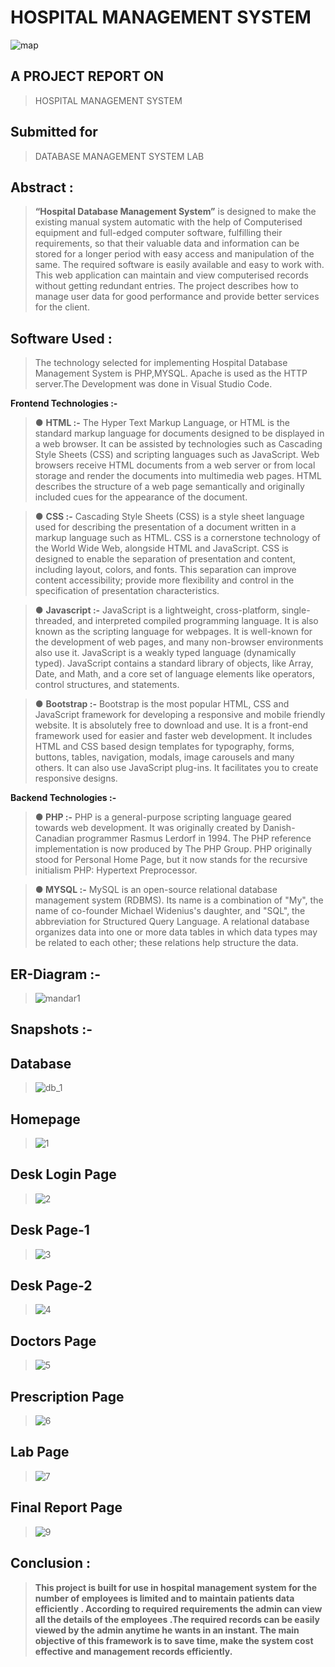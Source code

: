 # **HOSPITAL MANAGEMENT SYSTEM**
![map](https://github.com/Man-isH-07/Hospital-Management-System/assets/123257549/93168ba9-caf7-4223-bd0e-c6c25d065f1f)


## A PROJECT REPORT ON 
>HOSPITAL MANAGEMENT SYSTEM
 
## Submitted for 
>DATABASE MANAGEMENT SYSTEM LAB

## **Abstract :**

> **“Hospital Database Management System”** is designed to make the existing
  manual system automatic with the help of Computerised equipment and
  full-edged computer software, fulfilling their requirements, so that their
  valuable data and information can be stored for a longer period with easy access
  and manipulation of the same. The required software is easily available and easy
  to work with. This web application can maintain and view computerised records
  without getting redundant entries. The project describes how to manage user
  data for good performance and provide better services for the client.

## **Software Used :**

> The technology selected for implementing Hospital Database Management System is PHP,MYSQL. 
Apache is used as the HTTP server.The Development was done in Visual Studio Code.

**Frontend Technologies :-**

>● **HTML :-** The Hyper Text Markup Language, or HTML is the standard
markup language for documents designed to be displayed in a web browser.
It can be assisted by technologies such as Cascading Style Sheets (CSS)
and scripting languages such as JavaScript. Web browsers receive HTML
documents from a web server or from local storage and render the
documents into multimedia web pages. HTML describes the structure of a
web page semantically and originally included cues for the appearance of
the document.

>● **CSS :-** Cascading Style Sheets (CSS) is a style sheet language used for
describing the presentation of a document written in a markup language
such as HTML. CSS is a cornerstone technology of the World Wide Web,
alongside HTML and JavaScript. CSS is designed to enable the separation
of presentation and content, including layout, colors, and fonts. This
separation can improve content accessibility; provide more flexibility and
control in the specification of presentation characteristics.

>● **Javascript :-** JavaScript is
a lightweight, cross-platform, single-threaded, and interpreted
compiled programming language. It is also known as the scripting language
for webpages. It is well-known for the development of web pages, and
many non-browser environments also use it. JavaScript is a weakly typed
language (dynamically typed). JavaScript contains a standard library of
objects, like Array, Date, and Math, and a core set of language elements
like operators, control structures, and statements.

>● **Bootstrap :-** Bootstrap is the most popular HTML, CSS and JavaScript
framework for developing a responsive and mobile friendly website. It is
absolutely free to download and use. It is a front-end framework used for
easier and faster web development. It includes HTML and CSS based
design templates for typography, forms, buttons, tables, navigation, modals,
image carousels and many others. It can also use JavaScript plug-ins. It
facilitates you to create responsive designs.

**Backend Technologies :-**

> **● PHP :-** PHP is a general-purpose scripting language geared towards web
development. It was originally created by Danish-Canadian programmer
Rasmus Lerdorf in 1994. The PHP reference implementation is now
produced by The PHP Group. PHP originally stood for Personal Home
Page, but it now stands for the recursive initialism PHP: Hypertext
Preprocessor.

>**● MYSQL :-** MySQL is an open-source relational database management
system (RDBMS). Its name is a combination of "My", the name of co-founder
Michael Widenius's daughter, and "SQL", the abbreviation for Structured
Query Language. A relational database organizes data into one or more
data tables in which data types may be related to each other; these
relations help structure the data.


## **ER-Diagram :-**
>
>![mandar1](https://github.com/Man-isH-07/Hospital-Management-System/assets/123257549/81c86fc8-27f7-4bfc-94ae-de8d78a6ad48)

## **Snapshots :-**

## Database 
>![db_1](https://github.com/Man-isH-07/Hospital-Management-System/assets/123257549/abb82418-1689-4834-96e6-23582b18b5c5)
## Homepage
>![1](https://github.com/Man-isH-07/Hospital-Management-System/assets/123257549/142a8b41-1f64-4139-8f17-08408c2728ed)
## Desk Login Page
>![2](https://github.com/Man-isH-07/Hospital-Management-System/assets/123257549/4515b8b4-01b6-47fe-a94f-71f5df9b3faf)
## Desk Page-1
>![3](https://github.com/Man-isH-07/Hospital-Management-System/assets/123257549/9cf10df9-837c-4278-846f-d60b4f3ef05f)
## Desk Page-2
>![4](https://github.com/Man-isH-07/Hospital-Management-System/assets/123257549/d6c9cfc6-7b06-43ec-b369-78434ffa98e0)
## Doctors Page
>![5](https://github.com/Man-isH-07/Hospital-Management-System/assets/123257549/1f5850bc-8440-4ca5-bc72-d86683c185ea)
## Prescription Page
>![6](https://github.com/Man-isH-07/Hospital-Management-System/assets/123257549/f07d3711-86fb-43a0-9167-51bc1f895b6f)
## Lab Page
>![7](https://github.com/Man-isH-07/Hospital-Management-System/assets/123257549/27d07f4b-9c23-479d-b870-e2e8c9b13979)
## Final Report Page
>![9](https://github.com/Man-isH-07/Hospital-Management-System/assets/123257549/e2e91b64-b7ad-4ce1-8aa1-18ba150fd330)



## **Conclusion :**

>**This project is built for use in hospital management system for the number of
employees is limited and to maintain patients data efficiently . According to required requirements the admin can view all the details
of the employees .The required records can be easily viewed by the admin anytime he wants
in an instant. The main objective of this framework is to save time, make the system cost effective and management records
efficiently.**


